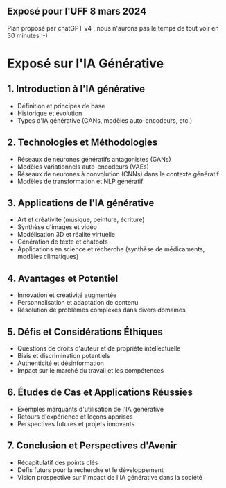 
## Exposé pour l'UFF 8 mars 2024

Plan proposé par chatGPT v4 , nous n'aurons pas le temps de tout voir en 30 minutes :-)

# Exposé sur l'IA Générative

## 1. Introduction à l'IA générative
- Définition et principes de base
- Historique et évolution
- Types d'IA générative (GANs, modèles auto-encodeurs, etc.)

## 2. Technologies et Méthodologies
- Réseaux de neurones génératifs antagonistes (GANs)
- Modèles variationnels auto-encodeurs (VAEs)
- Réseaux de neurones à convolution (CNNs) dans le contexte génératif
- Modèles de transformation et NLP génératif

## 3. Applications de l'IA générative
- Art et créativité (musique, peinture, écriture)
- Synthèse d'images et vidéo
- Modélisation 3D et réalité virtuelle
- Génération de texte et chatbots
- Applications en science et recherche (synthèse de médicaments, modèles climatiques)

## 4. Avantages et Potentiel
- Innovation et créativité augmentée
- Personnalisation et adaptation de contenu
- Résolution de problèmes complexes dans divers domaines

## 5. Défis et Considérations Éthiques
- Questions de droits d'auteur et de propriété intellectuelle
- Biais et discrimination potentiels
- Authenticité et désinformation
- Impact sur le marché du travail et les compétences

## 6. Études de Cas et Applications Réussies
- Exemples marquants d'utilisation de l'IA générative
- Retours d'expérience et leçons apprises
- Perspectives futures et projets innovants

## 7. Conclusion et Perspectives d'Avenir
- Récapitulatif des points clés
- Défis futurs pour la recherche et le développement
- Vision prospective sur l'impact de l'IA générative dans la société

